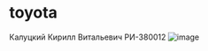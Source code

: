 # toyota
Калуцкий Кирилл Витальевич РИ-380012
![image](https://user-images.githubusercontent.com/56914589/122634122-dbe95900-d0f5-11eb-8920-e5306d12687d.png)
